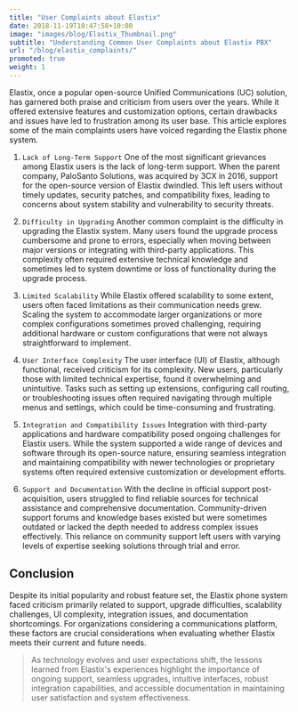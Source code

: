 ```yaml
---
title: "User Complaints about Elastix"
date: 2018-11-19T10:47:58+10:00
image: "images/blog/Elastix_Thumbnail.png"
subtitle: "Understanding Common User Complaints about Elastix PBX"
url: "/blog/elastix_complaints/"
promoted: true
weight: 1
---
```


Elastix, once a popular open-source Unified Communications (UC) solution, has garnered both praise and criticism from users over the years. While it offered extensive features and customization options, certain drawbacks and issues have led to frustration among its user base. This article explores some of the main complaints users have voiced regarding the Elastix phone system.

1. `Lack of Long-Term Support`
One of the most significant grievances among Elastix users is the lack of long-term support. When the parent company, PaloSanto Solutions, was acquired by 3CX in 2016, support for the open-source version of Elastix dwindled. This left users without timely updates, security patches, and compatibility fixes, leading to concerns about system stability and vulnerability to security threats.

2. `Difficulty in Upgrading`
Another common complaint is the difficulty in upgrading the Elastix system. Many users found the upgrade process cumbersome and prone to errors, especially when moving between major versions or integrating with third-party applications. This complexity often required extensive technical knowledge and sometimes led to system downtime or loss of functionality during the upgrade process.

3. `Limited Scalability`
While Elastix offered scalability to some extent, users often faced limitations as their communication needs grew. Scaling the system to accommodate larger organizations or more complex configurations sometimes proved challenging, requiring additional hardware or custom configurations that were not always straightforward to implement.

4. `User Interface Complexity`
The user interface (UI) of Elastix, although functional, received criticism for its complexity. New users, particularly those with limited technical expertise, found it overwhelming and unintuitive. Tasks such as setting up extensions, configuring call routing, or troubleshooting issues often required navigating through multiple menus and settings, which could be time-consuming and frustrating.

5. `Integration and Compatibility Issues`
Integration with third-party applications and hardware compatibility posed ongoing challenges for Elastix users. While the system supported a wide range of devices and software through its open-source nature, ensuring seamless integration and maintaining compatibility with newer technologies or proprietary systems often required extensive customization or development efforts.

6. `Support and Documentation`
With the decline in official support post-acquisition, users struggled to find reliable sources for technical assistance and comprehensive documentation. Community-driven support forums and knowledge bases existed but were sometimes outdated or lacked the depth needed to address complex issues effectively. This reliance on community support left users with varying levels of expertise seeking solutions through trial and error.

## Conclusion

Despite its initial popularity and robust feature set, the Elastix phone system faced criticism primarily related to support, upgrade difficulties, scalability challenges, UI complexity, integration issues, and documentation shortcomings. For organizations considering a communications platform, these factors are crucial considerations when evaluating whether Elastix meets their current and future needs.

> As technology evolves and user expectations shift, the lessons learned from Elastix's experiences highlight the importance of ongoing support, seamless upgrades, intuitive interfaces, robust integration capabilities, and accessible documentation in maintaining user satisfaction and system effectiveness.
